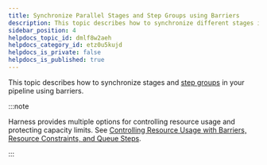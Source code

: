 ```yaml
---
title: Synchronize Parallel Stages and Step Groups using Barriers
description: This topic describes how to synchronize different stages in your Pipeline using barriers.
sidebar_position: 4
helpdocs_topic_id: dmlf8w2aeh
helpdocs_category_id: etz0u5kujd
helpdocs_is_private: false
helpdocs_is_published: true
---
```


This topic describes how to synchronize stages and [step groups](../cd-technical-reference/cd-gen-ref-category/step-groups.md) in your pipeline using barriers.

:::note

Harness provides multiple options for controlling resource usage and protecting capacity limits. See [Controlling Resource Usage with Barriers, Resource Constraints, and Queue Steps](controlling-deployments-with-barriers-resource-constraints-and-queue-steps.md).

:::
